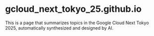 # gcloud_next_tokyo_25.github.io
This is a page that summarizes topics in the Google Cloud Next Tokyo 2025, automatically synthesized and designed by AI.
